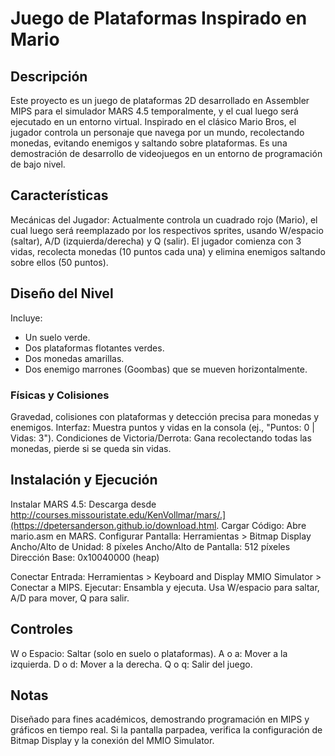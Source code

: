 # Juego de Plataformas Inspirado en Mario
## Descripción
Este proyecto es un juego de plataformas 2D desarrollado en Assembler MIPS para el simulador MARS 4.5 temporalmente, y el cual luego será ejecutado en un entorno virtual. Inspirado en el clásico Mario Bros, el jugador controla un personaje que navega por un mundo, recolectando monedas, evitando enemigos y saltando sobre plataformas. Es una demostración de desarrollo de videojuegos en un entorno de programación de bajo nivel.


## Características
Mecánicas del Jugador: Actualmente controla un cuadrado rojo (Mario), el cual luego será reemplazado por los respectivos sprites, usando W/espacio (saltar), A/D (izquierda/derecha) y Q (salir). El jugador comienza con 3 vidas, recolecta monedas (10 puntos cada una) y elimina enemigos saltando sobre ellos (50 puntos).


## Diseño del Nivel 
Incluye:
- Un suelo verde.
- Dos plataformas flotantes verdes.
- Dos monedas amarillas.
- Dos enemigo marrones (Goombas) que se mueven horizontalmente.


### Físicas y Colisiones
Gravedad, colisiones con plataformas y detección precisa para monedas y enemigos.
Interfaz: Muestra puntos y vidas en la consola (ej., "Puntos: 0 | Vidas: 3").
Condiciones de Victoria/Derrota: Gana recolectando todas las monedas, pierde si se queda sin vidas.


## Instalación y Ejecución
Instalar MARS 4.5: Descarga desde http://courses.missouristate.edu/KenVollmar/mars/.](https://dpetersanderson.github.io/download.html.
Cargar Código: Abre mario.asm en MARS.
Configurar Pantalla:
Herramientas > Bitmap Display
Ancho/Alto de Unidad: 8 píxeles
Ancho/Alto de Pantalla: 512 píxeles
Dirección Base: 0x10040000 (heap)

Conectar Entrada: Herramientas > Keyboard and Display MMIO Simulator > Conectar a MIPS.
Ejecutar: Ensambla y ejecuta. Usa W/espacio para saltar, A/D para mover, Q para salir.


## Controles
W o Espacio: Saltar (solo en suelo o plataformas).
A o a: Mover a la izquierda.
D o d: Mover a la derecha.
Q o q: Salir del juego.

## Notas
Diseñado para fines académicos, demostrando programación en MIPS y gráficos en tiempo real. Si la pantalla parpadea, verifica la configuración de Bitmap Display y la conexión del MMIO Simulator.
